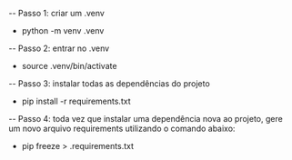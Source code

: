 -- Passo 1: criar um .venv

- python -m venv .venv

-- Passo 2: entrar no .venv

- source .venv/bin/activate

-- Passo 3: instalar todas as dependências do projeto

- pip install -r requirements.txt

-- Passo 4: toda vez que instalar uma dependência nova ao projeto, gere um
novo arquivo requirements utilizando o comando abaixo:

- pip freeze > .requirements.txt
